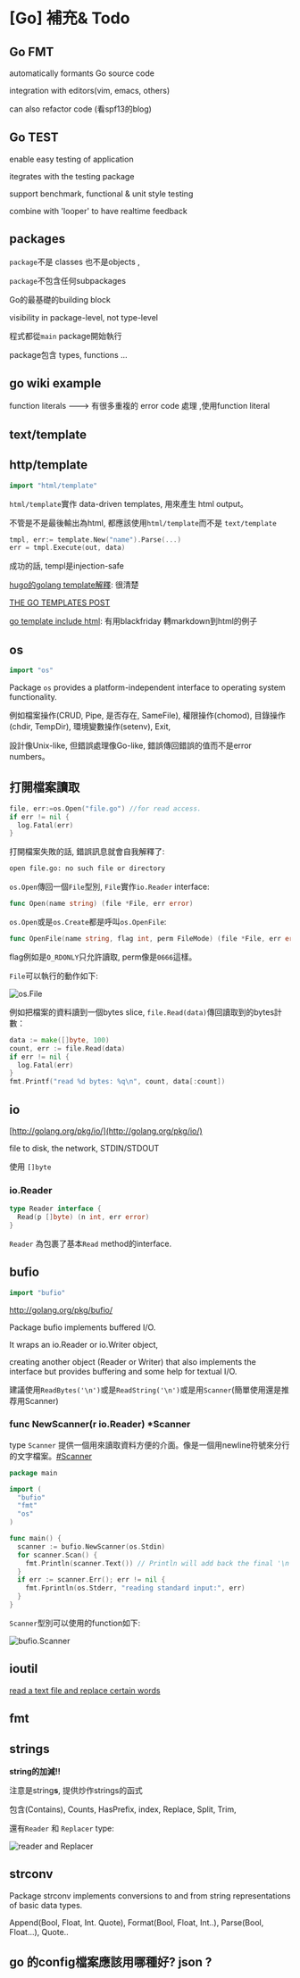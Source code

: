 # [Go] 補充& Todo 

## Go FMT 

automatically formants Go source code

integration with editors(vim, emacs, others) 

can also refactor code (看spf13的blog)


## Go TEST

enable easy testing of application 

itegrates with the testing package

support benchmark, functional & unit style testing

combine with 'looper' to have realtime feedback 


## packages

`package`不是 classes 也不是objects , 

`package`不包含任何subpackages 


Go的最基礎的building block

visibility in package-level, not type-level

程式都從`main` package開始執行

package包含 types, functions ...


## go wiki example 

function literals ---> 有很多重複的 error code 處理 ,使用function literal

## text/template



## http/template

``` go
import "html/template"
```

`html/template`實作 data-driven templates, 用來產生 html output。

不管是不是最後輸出為html, 都應該使用`html/template`而不是 `text/template`

``` go
tmpl, err:= template.New("name").Parse(...)
err = tmpl.Execute(out, data)
```

成功的話, templ是injection-safe


[hugo的golang template解釋](http://gohugo.io/templates/go-templates/): 很清楚

[THE GO TEMPLATES POST](http://andlabs.lostsig.com/blog/2014/05/26/8/the-go-templates-post)

[go template include html](http://stackoverflow.com/questions/18175630/go-template-executetemplate-include-html): 有用blackfriday 轉markdown到html的例子



## os

``` go 
import "os"
```

Package `os` provides a platform-independent interface to operating system functionality.

例如檔案操作(CRUD, Pipe, 是否存在, SameFile), 權限操作(chomod), 目錄操作(chdir, TempDir), 環境變數操作(setenv), Exit, 

設計像Unix-like, 但錯誤處理像Go-like, 錯誤傳回錯誤的值而不是error numbers。

## 打開檔案讀取

``` go
file, err:=os.Open("file.go") //for read access.
if err != nil {
  log.Fatal(err)
}
```

打開檔案失敗的話, 錯誤訊息就會自我解釋了: 

``` bash
open file.go: no such file or directory
```

`os.Open`傳回一個`File`型別, `File`實作`io.Reader` interface:

``` go
func Open(name string) (file *File, err error)
```

`os.Open`或是`os.Create`都是呼叫`os.OpenFile`:

``` go
func OpenFile(name string, flag int, perm FileMode) (file *File, err error)
```

flag例如是`O_RDONLY`只允許讀取, perm像是`0666`這樣。



`File`可以執行的動作如下:  

![os.File](http://imgur.com/NJ0aTNnl.png)

例如把檔案的資料讀到一個bytes slice, `file.Read(data)`傳回讀取到的bytes計數：

``` go
data := make([]byte, 100)
count, err := file.Read(data)
if err != nil {
  log.Fatal(err)
}
fmt.Printf("read %d bytes: %q\n", count, data[:count])
```

## io

[http://golang.org/pkg/io/](http://golang.org/pkg/io/)

file to disk, the network, STDIN/STDOUT

使用 `[]byte`

### io.Reader

``` go
type Reader interface {
  Read(p []byte) (n int, err error)
}
```

`Reader` 為包裹了基本`Read` method的interface.

## bufio

``` go 
import "bufio"
```

http://golang.org/pkg/bufio/

Package bufio implements buffered I/O.

It wraps an io.Reader or io.Writer object,

creating another object (Reader or Writer) that also implements the interface but provides buffering and some help for textual I/O.


建議使用`ReadBytes('\n')`或是`ReadString('\n')`或是用`Scanner`(簡單使用還是推荐用Scanner)


###  func NewScanner(r io.Reader) *Scanner

type `Scanner` 提供一個用來讀取資料方便的介面。像是一個用newline符號來分行的文字檔案。[#Scanner](http://golang.org/pkg/bufio/#Scanner)

``` go
package main

import (
  "bufio"
  "fmt"
  "os"
)

func main() {
  scanner := bufio.NewScanner(os.Stdin)
  for scanner.Scan() {
    fmt.Println(scanner.Text()) // Println will add back the final '\n'
  }
  if err := scanner.Err(); err != nil {
    fmt.Fprintln(os.Stderr, "reading standard input:", err)
  }
}
```

`Scanner`型別可以使用的function如下: 

![bufio.Scanner](http://imgur.com/cOwfuAyl.png)




## ioutil 

[read a text file and replace certain words](https://www.socketloop.com/tutorials/golang-read-a-text-file-and-replace-certain-words)


## fmt

## strings 

**string的加減!!**

注意是string**s**, 提供炒作strings的函式

包含(Contains), Counts, HasPrefix, index, Replace, Split, Trim, 

還有`Reader` 和 `Replacer` type: 

![reader and Replacer](http://imgur.com/PEZfA0al.png)

## strconv

Package strconv implements conversions to and from string representations of basic data types.

Append(Bool, Float, Int. Quote), Format(Bool, Float, Int..), Parse(Bool, Float...), Quote..



## go 的config檔案應該用哪種好? json ? 
 
